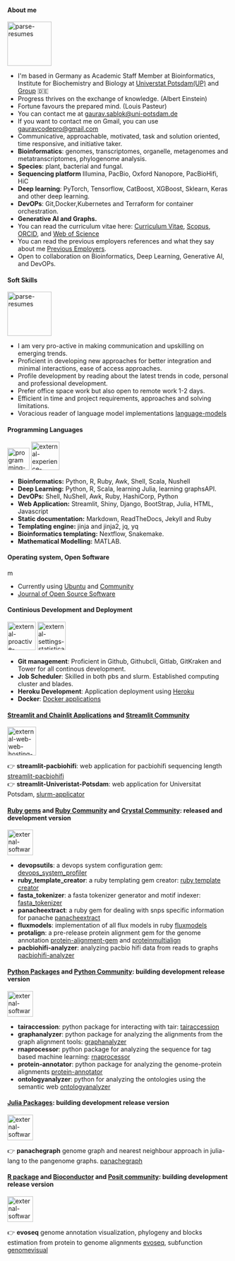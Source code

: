 #### About me

<img width="100" height="100" src="https://img.icons8.com/dotty/100/parse-resumes.png" alt="parse-resumes"/>

 - I'm based in Germany as Academic Staff Member at Bioinformatics, Institute for Biochemistry and Biology at [Universtat Potsdam(UP)](https://www.uni-potsdam.de/de/) and [Group](https://www.uni-potsdam.de/en/ibb-bioinformatik/members/gaurav-sablok) :de:
 - Progress thrives on the exchange of knowledge. (Albert Einstein)
 - Fortune favours the prepared mind. (Louis Pasteur)
 - You can contact me at [gaurav.sablok@uni-potsdam.de](mailto:gaurav.sablok@uni-potsdam.de)
 - If you want to contact me on Gmail, you can use [gauravcodepro@gmail.com](mailto:gauravcodepro@gmail.com)
 - Communicative, approachable, motivated, task and solution oriented, time responsive, and initiative taker. 
 - **Bioinformatics**: genomes, transcriptomes, organelle, metagenomes and metatranscriptomes, phylogenome analysis. 
 - **Species**: plant, bacterial and fungal.
 - **Sequencing platform** Illumina, PacBio, Oxford Nanopore, PacBioHifi, HiC
 - **Deep learning**: PyTorch, Tensorflow, CatBoost, XGBoost, Sklearn, Keras and other deep learning. 
 - **DevOPs**: Git,Docker,Kubernetes and Terraform for container orchestration.
 - **Generative AI and Graphs.**
 - You can read the curriculum vitae here: [Curriculum Vitae](https://drive.google.com/file/d/10M2skWJsLLx_-Hze7rHxH-bTT-2VJ_if/view?usp=sharing), [Scopus](https://www.scopus.com/authid/detail.uri?authorId=36633064300), [ORCID](https://orcid.org/0000-0002-4157-9405), and [Web of Science](https://www.webofscience.com/wos/author/record/C-5940-2014)
 - You can read the previous employers references and what they say about me [Previous Employers](https://drive.google.com/file/d/1KgQLycgD1S9ztJpt9McQ2yH5lZIUJAgb/view?usp=sharing). 
 - Open to collaboration on Bioinformatics, Deep Learning, Generative AI, and DevOPs.

#### Soft Skills

<img width="100" height="100" src="https://img.icons8.com/stickers/100/parse-resumes.png" alt="parse-resumes"/>

- I am very pro-active in making communication and upskilling on emerging trends.
- Proficient in developing new approaches for better integration and minimal interactions, ease of access approaches.
- Profile development by reading about the latest trends in code, personal and professional development.
- Prefer office space work but also open to remote work 1-2 days.
- Efficient in time and project requirements, approaches and solving limitations.
- Voracious reader of language model implementations [language-models](https://paperswithcode.com/)

#### Programming Languages
<img width="50" height="50" src="https://img.icons8.com/ios/50/programming-flag.png" alt="programming-flag"/> <img width="64" height="64" src="https://img.icons8.com/external-filled-outline-geotatah/64/external-experience-gamification-color-filled-outline-geotatah-2.png" alt="external-experience-gamification-color-filled-outline-geotatah-2"/>

- **Bioinformatics:**  Python, R, Ruby, Awk, Shell, Scala, Nushell
- **Deep Learning:**  Python, R, Scala, learning Julia, learning graphsAPI.
- **DevOPs:** Shell, NuShell, Awk, Ruby, HashiCorp, Python
- **Web Application:** Streamlit, Shiny, Django, BootStrap, Julia, HTML, Javascript
- **Static documentation:** Markdown, ReadTheDocs, Jekyll and Ruby
- **Templating engine:** jinja and jinja2, jq, yq
- **Bioinformatics templating:** Nextflow, Snakemake.
- **Mathematical Modelling:** MATLAB.

#### Operating system, Open Software

<img width="16" height="16" src="https://img.icons8.com/officel/16/monitor.png" alt="monitor"/>

- Currently using [Ubuntu](https://kde.org/)  and [Community](https://linuxcommunity.io/)
- [Journal of Open Source Software](https://joss.theoj.org/)

#### Continious Development and Deployment

<img width="64" height="64" src="https://img.icons8.com/external-flaticons-lineal-color-flat-icons/64/external-proactive-project-management-flaticons-lineal-color-flat-icons.png" alt="external-proactive-project-management-flaticons-lineal-color-flat-icons"/> <img width="64" height="64" src="https://img.icons8.com/external-flatart-icons-flat-flatarticons/64/external-settings-statistical-analysis-flatart-icons-flat-flatarticons.png" alt="external-settings-statistical-analysis-flatart-icons-flat-flatarticons"/>

- **Git management**: Proficient in Github, Githubcli, Gitlab, GitKraken and Tower for all continous development.
- **Job Scheduler**: Skilled in both pbs and slurm. Established computing cluster and blades.
- **Heroku Development**: Application deployment using [Heroku](https://devcenter.heroku.com/)
- **Docker**: [Docker applications](https://hub.docker.com/u/gauravcodepro)
  
#### [Streamlit and Chainlit Applications](https://streamlit.io/) and [Streamlit Community](https://discuss.streamlit.io/)

<img width="65" height="65" src="https://img.icons8.com/external-flatarticons-blue-flatarticons/65/external-web-web-hosting-flatarticons-blue-flatarticons-2.png" alt="external-web-web-hosting-flatarticons-blue-flatarticons-2"/>

:point_right: **streamlit-pacbiohifi**: web application for pacbiohifi sequencing length [streamlit-pacbiohifi](https://pacbiohifi.streamlit.app/) \
:point_right: **streamlit-Univeristat-Potsdam**: web application for Universitat Potsdam, [slurm-applicator](https://sup-application.streamlit.app/)

#### [Ruby gems](https://rubygems.org/profiles/gauravcodepro) and [Ruby Community](https://www.ruby-forum.com/) and [Crystal Community](https://forum.crystal-lang.org/): released and development version

<img width="58" height="58" src="https://img.icons8.com/external-sbts2018-solid-sbts2018/58/external-software-design-thinking2-sbts2018-solid-sbts2018.png" alt="external-software-design-thinking2-sbts2018-solid-sbts2018"/>

- **devopsutils**: a devops system configuration gem: [devops_system_profiler](https://github.com/gauravcodepro/devops-system)
- **ruby_template_creator**: a ruby templating gem creator: [ruby template creator](https://github.com/gauravcodepro/ruby_gem_creator)
- **fasta_tokenizer**: a fasta tokenizer generator and motif indexer: [fasta_tokenizer](https://github.com/gauravcodepro/pacbiohifi-motif-scanner)
- **panacheextract**: a ruby gem for dealing with snps specific information for panache [panacheextract](https://rubygems.org/gems/panacheextract)
- **fluxmodels**: implementation of all flux models in ruby [fluxmodels](https://github.com/gauravcodepro/flux-models-ruby)
- **protalign**: a pre-release protein alignment gem for the genome annotation [protein-alignment-gem](https://github.com/gauravcodepro/proteinalignment-annotation-gem) and [proteinmultialign](https://github.com/gauravcodepro/protein-multialign-gem)
- **pacbiohifi-analyzer**: analyzing pacbio hifi data from reads to graphs [pacbiohifi-analyzer](https://github.com/gauravcodepro/pacbiohifi-analyzer)

#### [Python Packages](https://pypi.org/user/gauravcodepro/) and [Python Community](https://www.python.org/community/): building development release version 

<img width="58" height="58" src="https://img.icons8.com/external-sbts2018-solid-sbts2018/58/external-software-design-thinking2-sbts2018-solid-sbts2018.png" alt="external-software-design-thinking2-sbts2018-solid-sbts2018"/>

- **tairaccession**: python package for interacting with tair: [tairaccession](https://github.com/gauravcodepro/tairaccession)
- **graphanalyzer**: python package for analyzing the alignments from the graph alignment tools: [graphanalyzer](https://github.com/gauravcodepro/graphanalyzer)
- **rnaprocessor**: python package for analyzing the sequence for tag based machine learning: [rnaprocessor](https://github.com/gauravcodepro/rnaprocessor)
- **protein-annotator**: python package for analyzing the genome-protein alignments [protein-annotator](https://github.com/gauravcodepro/protein-annotator)
- **ontologyanalyzer**: python for analyzing the ontologies using the semantic web [ontologyanalyzer](https://github.com/gauravcodeproontologyanalyzer)

#### [Julia Packages](https://juliahub.com/): building development release version

<img width="58" height="58" src="https://img.icons8.com/external-sbts2018-solid-sbts2018/58/external-software-design-thinking2-sbts2018-solid-sbts2018.png" alt="external-software-design-thinking2-sbts2018-solid-sbts2018"/>

:point_right: **panachegraph** genome graph and nearest neighbour approach in julia-lang to the pangenome graphs. [panachegraph](https://github.com/gauravcodepro/panachegraph)

#### [R package](https://cran.r-project.org/web/packages/) and [Bioconductor](https://bioconductor.org/) and [Posit community](https://forum.posit.co/): building development release version

<img width="58" height="58" src="https://img.icons8.com/external-sbts2018-solid-sbts2018/58/external-software-design-thinking2-sbts2018-solid-sbts2018.png" alt="external-software-design-thinking2-sbts2018-solid-sbts2018"/>

:point_right: **evoseq** genome annotation visualization, phylogeny and blocks estimation from protein to genome alignments [evoseq](https://github.com/gauravcodepro/evoseq-genome-informatics), subfunction [genomevisual](https://github.com/gauravcodepro/genome-annotation-visualizer) 

